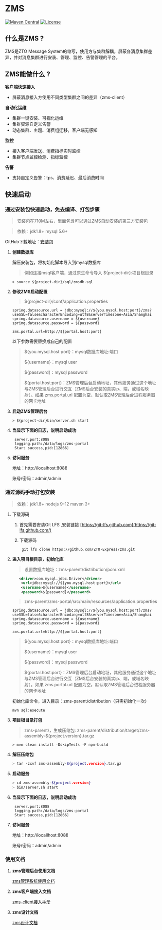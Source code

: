 

# ZMS

[![Maven Central](https://maven-badges.herokuapp.com/maven-central/org.apache.rocketmq/rocketmq-all/badge.svg)](http://search.maven.org/#search%7Cga%7C1%7Corg.apache.rocketmq)
[![License](https://img.shields.io/badge/license-Apache%202-4EB1BA.svg)](https://www.apache.org/licenses/LICENSE-2.0.html)

## 什么是ZMS ?

ZMS是ZTO Message System的缩写，使用方与集群解耦，屏蔽各消息集群差异，并对消息集群进行安装、管理、监控、告警管理的平台。

## ZMS能做什么 ?

**客户端快速接入**

* 屏蔽消息接入方使用不同类型集群之间的差异（zms-client）

**自动化运维**

* 集群一键安装、可视化运维
* 集群资源自定义告警
* 动态集群、主题、消费组迁移，客户端无感知

**监控**

* 接入客户端发送、消费指标实时监控
* 集群节点监控检测、指标监控

**告警**

* 支持自定义告警：tps、消费延迟、最后消费时间

## 快速启动

### 	通过安装包快速启动，免去编译、打包步骤

> 安装包在710M左右，里面包含可以通过ZMS自动安装的第三方安装包

>  依赖：jdk1.8+   	mysql 5.6+

GitHub下载地址：[安装包]()

1. **创建数据库**

   解压安装包，将初始化脚本导入到mysql数据库

   > 例如连接msql客户端，通过原生命令导入 ${project-dir}:项目根目录

   ```she
   > source ${project-dir}/sql/zmsdb.sql
   ```

2. **修改ZMS启动配置**

   > ${project-dir}/conf/application.properties

   ```properties
   spring.datasource.url = jdbc:mysql://${you.mysql.host:port}/zms?useSSL=false&characterEncoding=utf8&serverTimezone=Asia/Shanghai
   spring.datasource.username = ${username}
   spring.datasource.password = ${password}
   
   zms.portal.url=http://${portal.host:port}
   ```

   以下参数需要替换成自己的配置

   > ${you.mysql.host:port}：mysql数据库地址:端口
   >
   > ${username}：mysql user
   >
   > ${password}：mysql password
   >
   > ${portal.host:port}：ZMS管理后台启动地址，其他服务通过这个地址与ZMS管理后台进行交互（ZMS后台安装的真实ip、端，或域名映射）。如果 zms.portal.url 配置为空，默认取ZMS管理后台进程服务器的网卡地址

3. **启动ZMS管理后台**

   ```she
   > ${project-dir}bin/server.sh start
   ```

4. **当显示下面的日志，说明启动成功**

   ``` she
    server.port:8088 
    logging.path:/data/logs/zms-portal 
    Start success,pid:[12866] 
   ```

5. **访问服务**

   地址：http://localhost:8088

   账号/密码：admin/admin


### 通过源码手动打包安装

> 依赖：jdk1.8+     nodejs 9-12    maven 3+
>

1. 下载源码

   1. 首先需要安装Git LFS ,安装链接  [https://git-lfs.github.com](https://git-lfs.github.com/)

   2. 下载源码 

      ``` shell
       git lfs clone https://github.com/ZTO-Express/zms.git
      ```

2. **进入项目根目录，初始化库**

   > 设置数据库地址：zms-parent/distribution/pom.xml

   ```xml
      <driver>com.mysql.jdbc.Driver</driver>
       <url>jdbc:mysql://${you.mysql.host:port}</url>
       <username>${username}</username>
       <password>${password}</password>
   ```

   > zms-parent/zms-portal/src/main/resources/application.properties

   ```properties
   spring.datasource.url = jdbc:mysql://${you.mysql.host:port}/zms?useSSL=false&characterEncoding=utf8&serverTimezone=Asia/Shanghai
   spring.datasource.username = ${username}
   spring.datasource.password = ${password}
   
   zms.portal.url=http://${portal.host:port}
   ```
   > ${you.mysql.host:port}：mysql数据库地址:端口
   >
   > ${username}：mysql user
   >
   > ${password}：mysql password
   >
   > ${portal.host:port}：ZMS管理后台启动地址，其他服务通过这个地址与ZMS管理后台进行交互（ZMS后台安装的真实ip、端，或域名映射）。如果 zms.portal.url 配置为空，默认取ZMS管理后台进程服务器的网卡地址

   

   初始化库命令，进入目录：zms-parent/distribution（只需初始化一次）

   ```she
   mvn sql:execute
   ```

3. **项目根目录打包**

   > zms-parent/，生成压缩包: zms-parent/distribution/target/zms-assembly-${project.version}.tar.gz

   ```she
   > mvn clean install -DskipTests -P npm-build
   ```

4. **解压压缩包**

   ```sh
   > tar -zxvf zms-assembly-${project.version}.tar.gz
   ```

5. **启动服务**

   ```sh
   > cd zms-assembly-${project.version}
   > bin/server.sh start
   ```

6. **当显示下面的日志，说明启动成功**

   ``` she
    server.port:8088 
    logging.path:/data/logs/zms-portal 
    Start success,pid:[12866] 
   ```

7. **访问服务**

   地址：http://locallhost:8088

   账号/密码：admin/admin

### 使用文档

1. **zms管理后台使用文档**

   [zms管理系统使用文档](https://github.com/ZTO-Express/zms/wiki/zms%E7%AE%A1%E7%90%86%E7%B3%BB%E7%BB%9F%E4%BD%BF%E7%94%A8%E6%96%87%E6%A1%A3)

2. **zms客户端接入文档**

   [zms-client接入手册](https://github.com/ZTO-Express/zms/wiki/zms-client%E6%8E%A5%E5%85%A5%E6%89%8B%E5%86%8C)
   
3.  **zms设计文档**

    [zms设计文档](https://github.com/ZTO-Express/zms/wiki/zms%E8%AE%BE%E8%AE%A1%E6%96%87%E6%A1%A3)

  
